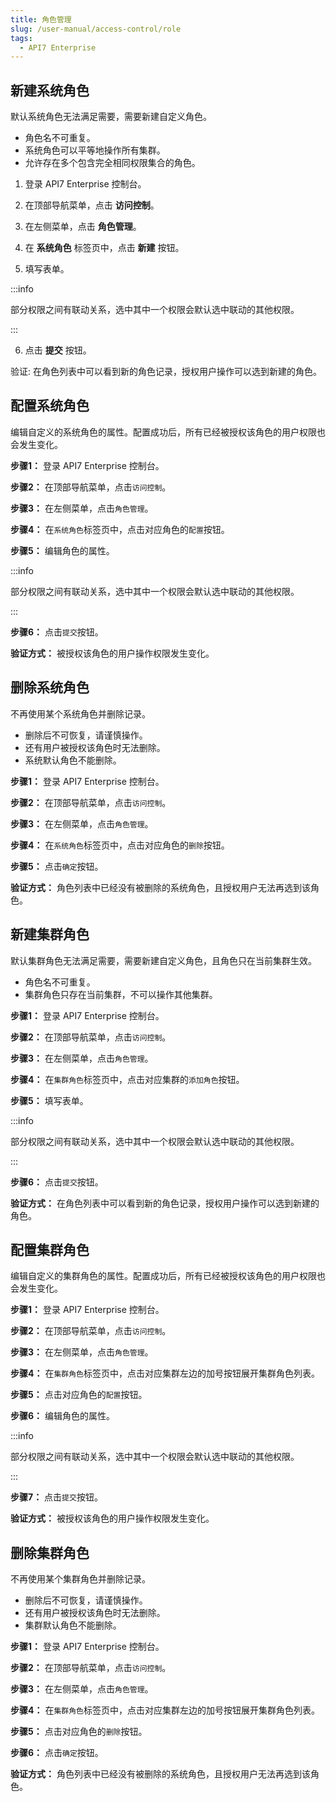 ```yaml
---
title: 角色管理
slug: /user-manual/access-control/role
tags:
  - API7 Enterprise
---
```


## 新建系统角色

默认系统角色无法满足需要，需要新建自定义角色。

- 角色名不可重复。
- 系统角色可以平等地操作所有集群。
- 允许存在多个包含完全相同权限集合的角色。

1. 登录 API7 Enterprise 控制台。

2. 在顶部导航菜单，点击 **访问控制**。

3. 在左侧菜单，点击 **角色管理**。

4.  在 **系统角色** 标签页中，点击 **新建** 按钮。

5. 填写表单。

:::info

部分权限之间有联动关系，选中其中一个权限会默认选中联动的其他权限。

:::

6. 点击 **提交** 按钮。

验证: 在角色列表中可以看到新的角色记录，授权用户操作可以选到新建的角色。

## 配置系统角色

编辑自定义的系统角色的属性。配置成功后，所有已经被授权该角色的用户权限也会发生变化。

**步骤1：**  登录 API7 Enterprise 控制台。

**步骤2：**  在顶部导航菜单，点击`访问控制`。

**步骤3：**  在左侧菜单，点击`角色管理`。

**步骤4：**  在`系统角色`标签页中，点击对应角色的`配置`按钮。

**步骤5：**  编辑角色的属性。

:::info

部分权限之间有联动关系，选中其中一个权限会默认选中联动的其他权限。

:::

**步骤6：**  点击`提交`按钮。

**验证方式：** 被授权该角色的用户操作权限发生变化。

## 删除系统角色

不再使用某个系统角色并删除记录。

- 删除后不可恢复，请谨慎操作。
- 还有用户被授权该角色时无法删除。
- 系统默认角色不能删除。

**步骤1：**  登录 API7 Enterprise 控制台。

**步骤2：**  在顶部导航菜单，点击`访问控制`。

**步骤3：**  在左侧菜单，点击`角色管理`。

**步骤4：**  在`系统角色`标签页中，点击对应角色的`删除`按钮。

**步骤5：**  点击`确定`按钮。

**验证方式：** 角色列表中已经没有被删除的系统角色，且授权用户无法再选到该角色。

## 新建集群角色

默认集群角色无法满足需要，需要新建自定义角色，且角色只在当前集群生效。

- 角色名不可重复。
- 集群角色只存在当前集群，不可以操作其他集群。

**步骤1：**  登录 API7 Enterprise 控制台。

**步骤2：**  在顶部导航菜单，点击`访问控制`。

**步骤3：**  在左侧菜单，点击`角色管理`。

**步骤4：**  在`集群角色`标签页中，点击对应集群的`添加角色`按钮。

**步骤5：**  填写表单。

:::info

部分权限之间有联动关系，选中其中一个权限会默认选中联动的其他权限。

:::

**步骤6：**  点击`提交`按钮。

**验证方式：** 在角色列表中可以看到新的角色记录，授权用户操作可以选到新建的角色。

## 配置集群角色

编辑自定义的集群角色的属性。配置成功后，所有已经被授权该角色的用户权限也会发生变化。

**步骤1：**  登录 API7 Enterprise 控制台。

**步骤2：**  在顶部导航菜单，点击`访问控制`。

**步骤3：**  在左侧菜单，点击`角色管理`。

**步骤4：**  在`集群角色`标签页中，点击对应集群左边的加号按钮展开集群角色列表。

**步骤5：**  点击对应角色的`配置`按钮。

**步骤6：**  编辑角色的属性。

:::info

部分权限之间有联动关系，选中其中一个权限会默认选中联动的其他权限。

:::

**步骤7：**  点击`提交`按钮。

**验证方式：** 被授权该角色的用户操作权限发生变化。

## 删除集群角色

不再使用某个集群角色并删除记录。

- 删除后不可恢复，请谨慎操作。
- 还有用户被授权该角色时无法删除。
- 集群默认角色不能删除。

**步骤1：**  登录 API7 Enterprise 控制台。

**步骤2：**  在顶部导航菜单，点击`访问控制`。

**步骤3：**  在左侧菜单，点击`角色管理`。

**步骤4：**  在`集群角色`标签页中，点击对应集群左边的加号按钮展开集群角色列表。

**步骤5：**  点击对应角色的`删除`按钮。

**步骤6：**  点击`确定`按钮。

**验证方式：** 角色列表中已经没有被删除的系统角色，且授权用户无法再选到该角色。
